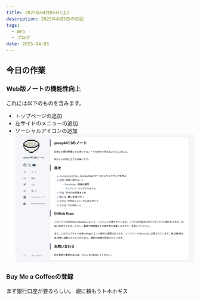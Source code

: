 ```yaml
---
title: 2025年04月05日(土)
description: 2025年4月5日の日記
tags:
  - Web
  - ブログ
date: 2025-04-05
---
```

## 今日の作業
### Web版ノートの機能性向上
これには以下のものを含みます。
- トップページの追加
- 左サイドのメニューの追加
- ソーシャルアイコンの追加
![](../../../assets/Pasted%20image%2020250405155132.png)
### Buy Me a Coffeeの登録
まず銀行口座が要るらしい。
親に頼もうトホホギス